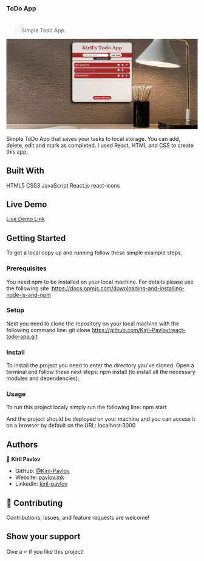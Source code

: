 ### ToDo App

# 

> Simple Todo App.

![screenshot](https://github.com/Kiril-Pavlov/react-todo-app/blob/main/todo-app-screenshot.png?raw=true)

Simple ToDo App that saves your tasks to local storage. You can add, delete, edit and mark as completed. I used React, HTML and CSS to create this app.

## Built With

HTML5
CSS3
JavaScript
React.js
react-icons

## Live Demo
[Live Demo Link](https://todoapp.pavlov.mk/)


## Getting Started

To get a local copy up and running follow these simple example steps.

### Prerequisites
You need npm to be installed on your local machine. For details please use the following site :https://docs.npmjs.com/downloading-and-installing-node-js-and-npm

### Setup
Next you need to clone the repository on your local machine with the following command line: 
git clone https://github.com/Kiril-Pavlov/react-todo-app.git

### Install
To install the project you need to enter the directory you've cloned. Open a terminal and follow these next steps:
npm install (to install all the necessary modules and dependencies);

### Usage
To run this project localy simply run the following line:
npm start

And the project should be deployed on your machine and you can access it on a browser by default on the URL: localhost:3000


## Authors

👤 **Kiril Pavlov**

- GitHub: [@Kiril-Pavlov](https://github.com/Kiril-Pavlov)
- Website: [pavlov.mk](https://pavlov.mk)
- LinkedIn: [kiril-pavlov](https://www.linkedin.com/in/kiril-pavlov/)

## 🤝 Contributing

Contributions, issues, and feature requests are welcome!

## Show your support

Give a ⭐️ if you like this project!

